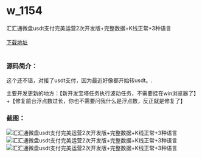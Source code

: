 # w_1154
汇汇通微盘usdt支付完美运营2次开发版+完整数据+K线正常+3种语言
<br/></br>
[下载地址](https://www.uuid2.com/1154.html "下载地址")
<br/></br>
<h3>源码简介：</h3>
<p>这个还不错，对接了usdt支付，因为最近好像都开始转usdt。.<p>
<p>主要开发更新的地方：【新开发宝塔任务执行波动任务，不需要挂在win浏览器了】+【修复前台浮点数过长，你也不需要问我什么是浮点数，反正就是修复了】<p>
<h3>截图：</h3>
<img src="https://www.uuid2.com/wp-content/uploads/img/202106/bda088f623.png" alt="汇汇通微盘usdt支付完美运营2次开发版+完整数据+K线正常+3种语言"><img src="https://www.uuid2.com/wp-content/uploads/img/202106/953132f562.png" alt="汇汇通微盘usdt支付完美运营2次开发版+完整数据+K线正常+3种语言"><img src="https://www.uuid2.com/wp-content/uploads/img/202106/86bb98c468.png" alt="汇汇通微盘usdt支付完美运营2次开发版+完整数据+K线正常+3种语言">
